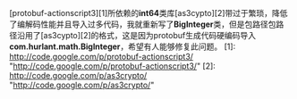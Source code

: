 [protobuf-actionscript3][1]所依赖的**int64**类库[as3cypto][2]带过于繁琐，降低了编解码性能并且导入过多代码，我就重新写了**BigInteger**类，但是包路径包路径沿用了[as3cypto][2]的格式，这是因为protobuf生成代码硬编码导入**com.hurlant.math.BigInteger**，希望有人能够修复此问题。
[1]: http://code.google.com/p/protobuf-actionscript3/ "http://code.google.com/p/protobuf-actionscript3/"
[2]: http://code.google.com/p/as3crypto/ "http://code.google.com/p/as3crypto/"